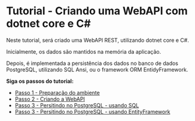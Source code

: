 # Tutorial - Criando uma WebAPI com dotnet core e C#

Neste tutorial, será criado uma WebAPI REST, utilizando dotnet core e C#.

Inicialmente, os dados são mantidos na memória da aplicação.

Depois, é implementada a persistência dos dados no banco de dados PostgreSQL, utilizando SQL Ansi, ou o framework ORM EntidyFramework.


**Siga os passos do tutorial:**

- [Passo 1 - Preparação do ambiente](./parte1-ambiente.md)
- [Passo 2 - Criando a WebAPI](./parte2-criando-webapi.md)
- [Passo 3 - Persitindo no PostgreSQL - usando SQL](./parte3-persistindo-postgresql.md)
- [Passo 3 - Persitindo no PostgreSQL - usando EntityFramework](./parte4-persistindo-postgresql-entityframework.md)
